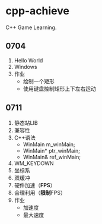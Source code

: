 # cpp-achieve
C++ Game Learning.

## 0704
1. Hello World
2. Windows
3. 作业
    - 绘制一个矩形
    - 使用键盘控制矩形上下左右运动


## 0711
1. 静态站LIB
2. 兼容性
3. C++语法
    - WinMain m_winMain;
    - WinMain* ptr_winMain;
    - WinMain& ref_winMain;
4. WM_KEYDOWN
5. 坐标系
6. 双缓冲
7. 硬件加速（**FPS**）
8. 合理利用（**限制**FPS）
9. 作业
    - 加速度
    - 最大速度

